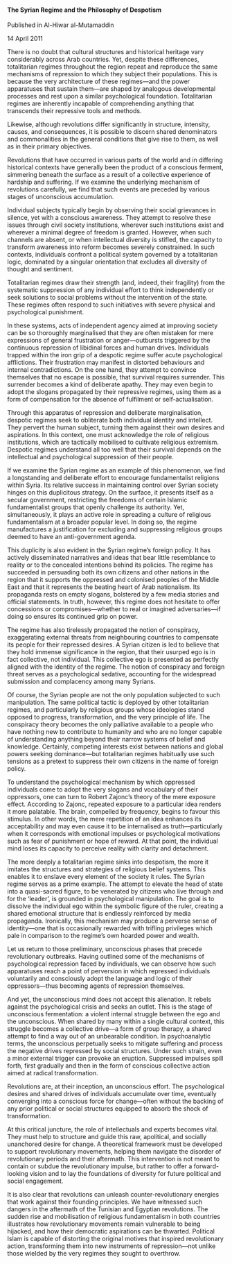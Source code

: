<h4>The Syrian Regime and the Philosophy of Despotism</h4>

Published in Al-Hiwar al-Mutamaddin

14 April 2011

There is no doubt that cultural structures and historical heritage vary considerably across Arab countries. Yet, despite these differences, totalitarian regimes throughout the region repeat and reproduce the same mechanisms of repression to which they subject their populations. This is because the very architecture of these regimes—and the power apparatuses that sustain them—are shaped by analogous developmental processes and rest upon a similar psychological foundation. Totalitarian regimes are inherently incapable of comprehending anything that transcends their repressive tools and methods.

Likewise, although revolutions differ significantly in structure, intensity, causes, and consequences, it is possible to discern shared denominators and commonalities in the general conditions that give rise to them, as well as in their primary objectives.

Revolutions that have occurred in various parts of the world and in differing historical contexts have generally been the product of a conscious ferment, simmering beneath the surface as a result of a collective experience of hardship and suffering. If we examine the underlying mechanism of revolutions carefully, we find that such events are preceded by various stages of unconscious accumulation.

Individual subjects typically begin by observing their social grievances in silence, yet with a conscious awareness. They attempt to resolve these issues through civil society institutions, wherever such institutions exist and wherever a minimal degree of freedom is granted. However, when such channels are absent, or when intellectual diversity is stifled, the capacity to transform awareness into reform becomes severely constrained. In such contexts, individuals confront a political system governed by a totalitarian logic, dominated by a singular orientation that excludes all diversity of thought and sentiment.

Totalitarian regimes draw their strength (and, indeed, their fragility) from the systematic suppression of any individual effort to think independently or seek solutions to social problems without the intervention of the state. These regimes often respond to such initiatives with severe physical and psychological punishment.

In these systems, acts of independent agency aimed at improving society can be so thoroughly marginalised that they are often mistaken for mere expressions of general frustration or anger—outbursts triggered by the continuous repression of libidinal forces and human drives. Individuals trapped within the iron grip of a despotic regime suffer acute psychological afflictions. Their frustration may manifest in distorted behaviours and internal contradictions. On the one hand, they attempt to convince themselves that no escape is possible, that survival requires surrender. This surrender becomes a kind of deliberate apathy. They may even begin to adopt the slogans propagated by their repressive regimes, using them as a form of compensation for the absence of fulfilment or self-actualisation.

Through this apparatus of repression and deliberate marginalisation, despotic regimes seek to obliterate both individual identity and intellect. They pervert the human subject, turning them against their own desires and aspirations. In this context, one must acknowledge the role of religious institutions, which are tactically mobilised to cultivate religious extremism. Despotic regimes understand all too well that their survival depends on the intellectual and psychological suppression of their people.

If we examine the Syrian regime as an example of this phenomenon, we find a longstanding and deliberate effort to encourage fundamentalist religions within Syria. Its relative success in maintaining control over Syrian society hinges on this duplicitous strategy. On the surface, it presents itself as a secular government, restricting the freedoms of certain Islamic fundamentalist groups that openly challenge its authority. Yet, simultaneously, it plays an active role in spreading a culture of religious fundamentalism at a broader popular level. In doing so, the regime manufactures a justification for excluding and suppressing religious groups deemed to have an anti-government agenda.

This duplicity is also evident in the Syrian regime’s foreign policy. It has actively disseminated narratives and ideas that bear little resemblance to reality or to the concealed intentions behind its policies. The regime has succeeded in persuading both its own citizens and other nations in the region that it supports the oppressed and colonised peoples of the Middle East and that it represents the beating heart of Arab nationalism. Its propaganda rests on empty slogans, bolstered by a few media stories and official statements. In truth, however, this regime does not hesitate to offer concessions or compromises—whether to real or imagined adversaries—if doing so ensures its continued grip on power.

The regime has also tirelessly propagated the notion of conspiracy, exaggerating external threats from neighbouring countries to compensate its people for their repressed desires. A Syrian citizen is led to believe that they hold immense significance in the region, that their usurped ego is in fact collective, not individual. This collective ego is presented as perfectly aligned with the identity of the regime. The notion of conspiracy and foreign threat serves as a psychological sedative, accounting for the widespread submission and complacency among many Syrians.

Of course, the Syrian people are not the only population subjected to such manipulation. The same political tactic is deployed by other totalitarian regimes, and particularly by religious groups whose ideologies stand opposed to progress, transformation, and the very principle of life. The conspiracy theory becomes the only palliative available to a people who have nothing new to contribute to humanity and who are no longer capable of understanding anything beyond their narrow systems of belief and knowledge. Certainly, competing interests exist between nations and global powers seeking dominance—but totalitarian regimes habitually use such tensions as a pretext to suppress their own citizens in the name of foreign policy.

To understand the psychological mechanism by which oppressed individuals come to adopt the very slogans and vocabulary of their oppressors, one can turn to Robert Zajonc’s theory of the mere exposure effect. According to Zajonc, repeated exposure to a particular idea renders it more palatable. The brain, compelled by frequency, begins to favour this stimulus. In other words, the mere repetition of an idea enhances its acceptability and may even cause it to be internalised as truth—particularly when it corresponds with emotional impulses or psychological motivations such as fear of punishment or hope of reward. At that point, the individual mind loses its capacity to perceive reality with clarity and detachment.

The more deeply a totalitarian regime sinks into despotism, the more it imitates the structures and strategies of religious belief systems. This enables it to enslave every element of the society it rules. The Syrian regime serves as a prime example. The attempt to elevate the head of state into a quasi-sacred figure, to be venerated by citizens who live through and for the ‘leader’, is grounded in psychological manipulation. The goal is to dissolve the individual ego within the symbolic figure of the ruler, creating a shared emotional structure that is endlessly reinforced by media propaganda. Ironically, this mechanism may produce a perverse sense of identity—one that is occasionally rewarded with trifling privileges which pale in comparison to the regime’s own hoarded power and wealth.

Let us return to those preliminary, unconscious phases that precede revolutionary outbreaks. Having outlined some of the mechanisms of psychological repression faced by individuals, we can observe how such apparatuses reach a point of perversion in which repressed individuals voluntarily and consciously adopt the language and logic of their oppressors—thus becoming agents of repression themselves.

And yet, the unconscious mind does not accept this alienation. It rebels against the psychological crisis and seeks an outlet. This is the stage of unconscious fermentation: a violent internal struggle between the ego and the unconscious. When shared by many within a single cultural context, this struggle becomes a collective drive—a form of group therapy, a shared attempt to find a way out of an unbearable condition. In psychoanalytic terms, the unconscious perpetually seeks to mitigate suffering and process the negative drives repressed by social structures. Under such strain, even a minor external trigger can provoke an eruption. Suppressed impulses spill forth, first gradually and then in the form of conscious collective action aimed at radical transformation.

Revolutions are, at their inception, an unconscious effort. The psychological desires and shared drives of individuals accumulate over time, eventually converging into a conscious force for change—often without the backing of any prior political or social structures equipped to absorb the shock of transformation.

At this critical juncture, the role of intellectuals and experts becomes vital. They must help to structure and guide this raw, apolitical, and socially unanchored desire for change. A theoretical framework must be developed to support revolutionary movements, helping them navigate the disorder of revolutionary periods and their aftermath. This intervention is not meant to contain or subdue the revolutionary impulse, but rather to offer a forward-looking vision and to lay the foundations of diversity for future political and social engagement.

It is also clear that revolutions can unleash counter-revolutionary energies that work against their founding principles. We have witnessed such dangers in the aftermath of the Tunisian and Egyptian revolutions. The sudden rise and mobilisation of religious fundamentalism in both countries illustrates how revolutionary movements remain vulnerable to being hijacked, and how their democratic aspirations can be thwarted. Political Islam is capable of distorting the original motives that inspired revolutionary action, transforming them into new instruments of repression—not unlike those wielded by the very regimes they sought to overthrow.